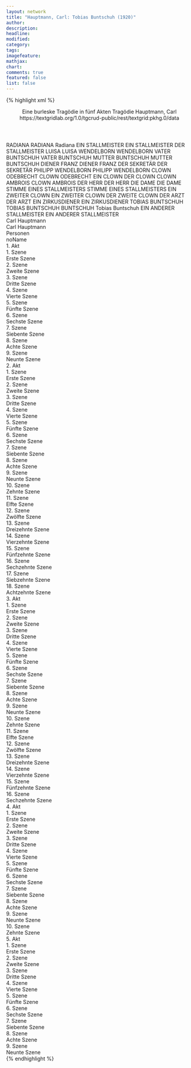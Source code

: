 ```yaml
---
layout: network
title: "Hauptmann, Carl: Tobias Buntschuh (1920)"
author:
description:
headline:
modified:
category:
tags:
imagefeature:
mathjax:
chart:
comments: true
featured: false
list: false
---
```

{% highlight xml %}
<?xml-model href="https://raw.githubusercontent.com/DLiNa/project/master/rules/lina.rnc"?><?xml-model href="https://raw.githubusercontent.com/DLiNa/project/master/rules/lina.sch"?>
<play xmlns="http://lina.digital">
  <header>
    <title>Tobias Buntschuh</title>
    <subtitle>Eine burleske Tragödie in fünf Akten</subtitle>
    <genretitle>Tragödie</genretitle>
    <author>Hauptmann, Carl</author>
    <date when="1920" type="print"/>
    <source>https://textgridlab.org/1.0/tgcrud-public/rest/textgrid:pkhg.0/data</source>
  </header>
  <personae>
    <character>
      <name>RADIANA</name>
      <alias xml:id="radiana">
        <name>RADIANA</name>
      </alias>
      <alias xml:id="radianas">
        <name>Radiana</name>
      </alias>
    </character>
    <character>
      <name>EIN STALLMEISTER</name>
      <alias xml:id="ein_stallmeister">
        <name>EIN STALLMEISTER</name>
      </alias>
      <alias xml:id="der_stallmeister">
        <name>DER STALLMEISTER</name>
      </alias>
    </character>
    <character>
      <name>LUISA</name>
      <alias xml:id="luisa">
        <name>LUISA</name>
      </alias>
    </character>
    <character>
      <name>WENDELBORN</name>
      <alias xml:id="wendelborn">
        <name>WENDELBORN</name>
      </alias>
    </character>
    <character>
      <name>VATER BUNTSCHUH</name>
      <alias xml:id="vater_buntschuh">
        <name>VATER BUNTSCHUH</name>
      </alias>
    </character>
    <character>
      <name>MUTTER BUNTSCHUH</name>
      <alias xml:id="mutter_buntschuh">
        <name>MUTTER BUNTSCHUH</name>
      </alias>
    </character>
    <character>
      <name>DIENER FRANZ</name>
      <alias xml:id="diener_franz">
        <name>DIENER FRANZ</name>
      </alias>
    </character>
    <character>
      <name>DER SEKRETÄR</name>
      <alias xml:id="der_sekretär">
        <name>DER SEKRETÄR</name>
      </alias>
    </character>
    <character>
      <name>PHILIPP WENDELBORN</name>
      <alias xml:id="philipp_wendelborn">
        <name>PHILIPP WENDELBORN</name>
      </alias>
    </character>
    <character>
      <name>CLOWN ODEBRECHT</name>
      <alias xml:id="clown_odebrecht">
        <name>CLOWN ODEBRECHT</name>
      </alias>
      <alias xml:id="ein_clown">
        <name>EIN CLOWN</name>
      </alias>
      <alias xml:id="der_clown">
        <name>DER CLOWN</name>
      </alias>
    </character>
    <character>
      <name>CLOWN AMBROIS</name>
      <alias xml:id="clown_ambrois">
        <name>CLOWN AMBROIS</name>
      </alias>
    </character>
    <character>
      <name>DER HERR</name>
      <alias xml:id="der_herr">
        <name>DER HERR</name>
      </alias>
    </character>
    <character>
      <name>DIE DAME</name>
      <alias xml:id="die_dame">
        <name>DIE DAME</name>
      </alias>
    </character>
    <character>
      <name>STIMME EINES STALLMEISTERS</name>
      <alias xml:id="stimme_eines_stallmeisters">
        <name>STIMME EINES STALLMEISTERS</name>
      </alias>
    </character>
    <character>
      <name>EIN ZWEITER CLOWN</name>
      <alias xml:id="ein_zweiter_clown">
        <name>EIN ZWEITER CLOWN</name>
      </alias>
      <alias xml:id="der_zweite_clown">
        <name>DER ZWEITE CLOWN</name>
      </alias>
    </character>
    <character>
      <name>DER ARZT</name>
      <alias xml:id="der_arzt">
        <name>DER ARZT</name>
      </alias>
    </character>
    <character>
      <name>EIN ZIRKUSDIENER</name>
      <alias xml:id="ein_zirkusdiener">
        <name>EIN ZIRKUSDIENER</name>
      </alias>
    </character>
    <character>
      <name>TOBIAS BUNTSCHUH</name>
      <alias xml:id="tobias_buntschuh">
        <name>TOBIAS BUNTSCHUH</name>
      </alias>
      <alias xml:id="buntschuh">
        <name>BUNTSCHUH</name>
      </alias>
      <alias xml:id="buntschuhs">
        <name>Tobias Buntschuh</name>
      </alias>
    </character>
    <character>
      <name>EIN ANDERER STALLMEISTER</name>
      <alias xml:id="ein_anderer_stallmeister">
        <name>EIN ANDERER STALLMEISTER</name>
      </alias>
    </character>
  </personae>
  <text>
    <div>
      <head>Carl Hauptmann</head>
    </div>
    <div>
      <head>Carl Hauptmann</head>
    </div>
    <div>
      <head>Personen</head>
      <div>
        <head>noName</head>
      </div>
    </div>
    <div>
      <head>1. Akt</head>
      <div>
        <head>1. Szene</head>
        <div>
          <head>Erste Szene</head>
          <sp who="#ein_clown">
            <amount n="1" unit="speech_acts"/>
            <amount n="64" unit="words"/>
            <amount n="390" unit="chars"/>
          </sp>
          <sp who="#radiana">
            <amount n="3" unit="speech_acts"/>
            <amount n="31" unit="words"/>
            <amount n="2" unit="lines"/>
            <amount n="196" unit="chars"/>
          </sp>
          <sp who="#der_clown">
            <amount n="2" unit="speech_acts"/>
            <amount n="76" unit="words"/>
            <amount n="1" unit="lines"/>
            <amount n="500" unit="chars"/>
          </sp>
        </div>
      </div>
      <div>
        <head>2. Szene</head>
        <div>
          <head>Zweite Szene</head>
          <sp who="#ein_stallmeister">
            <amount n="1" unit="speech_acts"/>
            <amount n="38" unit="words"/>
            <amount n="242" unit="chars"/>
          </sp>
          <sp who="#der_clown">
            <amount n="1" unit="speech_acts"/>
            <amount n="4" unit="words"/>
            <amount n="1" unit="lines"/>
            <amount n="31" unit="chars"/>
          </sp>
          <sp who="#der_stallmeister">
            <amount n="1" unit="speech_acts"/>
            <amount n="22" unit="words"/>
            <amount n="144" unit="chars"/>
          </sp>
        </div>
      </div>
      <div>
        <head>3. Szene</head>
        <div>
          <head>Dritte Szene</head>
          <sp who="#luisa">
            <amount n="3" unit="speech_acts"/>
            <amount n="52" unit="words"/>
            <amount n="1" unit="lines"/>
            <amount n="368" unit="chars"/>
          </sp>
          <sp who="#radiana">
            <amount n="2" unit="speech_acts"/>
            <amount n="31" unit="words"/>
            <amount n="1" unit="lines"/>
            <amount n="190" unit="chars"/>
          </sp>
        </div>
      </div>
      <div>
        <head>4. Szene</head>
        <div>
          <head>Vierte Szene</head>
          <sp who="#luisa">
            <amount n="1" unit="speech_acts"/>
            <amount n="84" unit="words"/>
            <amount n="523" unit="chars"/>
          </sp>
        </div>
      </div>
      <div>
        <head>5. Szene</head>
        <div>
          <head>Fünfte Szene</head>
          <sp who="#luisa">
            <amount n="3" unit="speech_acts"/>
            <amount n="10" unit="words"/>
            <amount n="2" unit="lines"/>
            <amount n="75" unit="chars"/>
          </sp>
          <sp who="#radiana">
            <amount n="3" unit="speech_acts"/>
            <amount n="13" unit="words"/>
            <amount n="1" unit="lines"/>
            <amount n="77" unit="chars"/>
          </sp>
          <sp who="#der_clown">
            <amount n="2" unit="speech_acts"/>
            <amount n="5" unit="words"/>
            <amount n="1" unit="lines"/>
            <amount n="41" unit="chars"/>
          </sp>
        </div>
      </div>
      <div>
        <head>6. Szene</head>
        <div>
          <head>Sechste Szene</head>
          <sp who="#der_clown">
            <amount n="9" unit="speech_acts"/>
            <amount n="310" unit="words"/>
            <amount n="5" unit="lines"/>
            <amount n="1926" unit="chars"/>
          </sp>
          <sp who="#luisa">
            <amount n="8" unit="speech_acts"/>
            <amount n="879" unit="words"/>
            <amount n="4" unit="lines"/>
            <amount n="5363" unit="chars"/>
          </sp>
        </div>
      </div>
      <div>
        <head>7. Szene</head>
        <div>
          <head>Siebente Szene</head>
          <sp who="#luisa">
            <amount n="13" unit="speech_acts"/>
            <amount n="273" unit="words"/>
            <amount n="6" unit="lines"/>
            <amount n="1697" unit="chars"/>
          </sp>
          <sp who="#wendelborn">
            <amount n="14" unit="speech_acts"/>
            <amount n="820" unit="words"/>
            <amount n="5" unit="lines"/>
            <amount n="5137" unit="chars"/>
          </sp>
          <sp who="#der_clown">
            <amount n="8" unit="speech_acts"/>
            <amount n="286" unit="words"/>
            <amount n="1" unit="lines"/>
            <amount n="1958" unit="chars"/>
          </sp>
        </div>
      </div>
      <div>
        <head>8. Szene</head>
        <div>
          <head>Achte Szene</head>
          <sp who="#der_clown">
            <amount n="6" unit="speech_acts"/>
            <amount n="84" unit="words"/>
            <amount n="4" unit="lines"/>
            <amount n="504" unit="chars"/>
          </sp>
          <sp who="#luisa">
            <amount n="6" unit="speech_acts"/>
            <amount n="113" unit="words"/>
            <amount n="4" unit="lines"/>
            <amount n="733" unit="chars"/>
          </sp>
        </div>
      </div>
      <div>
        <head>9. Szene</head>
        <div>
          <head>Neunte Szene</head>
          <sp who="#luisa">
            <amount n="6" unit="speech_acts"/>
            <amount n="159" unit="words"/>
            <amount n="2" unit="lines"/>
            <amount n="974" unit="chars"/>
          </sp>
          <sp who="#radiana">
            <amount n="5" unit="speech_acts"/>
            <amount n="84" unit="words"/>
            <amount n="2" unit="lines"/>
            <amount n="503" unit="chars"/>
          </sp>
        </div>
      </div>
    </div>
    <div>
      <head>2. Akt</head>
      <div>
        <head>1. Szene</head>
        <div>
          <head>Erste Szene</head>
          <sp who="#vater_buntschuh">
            <amount n="1" unit="speech_acts"/>
            <amount n="109" unit="words"/>
            <amount n="629" unit="chars"/>
          </sp>
        </div>
      </div>
      <div>
        <head>2. Szene</head>
        <div>
          <head>Zweite Szene</head>
          <sp who="#mutter_buntschuh">
            <amount n="1" unit="speech_acts"/>
            <amount n="37" unit="words"/>
            <amount n="215" unit="chars"/>
          </sp>
        </div>
      </div>
      <div>
        <head>3. Szene</head>
        <div>
          <head>Dritte Szene</head>
          <sp who="#diener_franz">
            <amount n="4" unit="speech_acts"/>
            <amount n="60" unit="words"/>
            <amount n="2" unit="lines"/>
            <amount n="326" unit="chars"/>
          </sp>
          <sp who="#mutter_buntschuh">
            <amount n="3" unit="speech_acts"/>
            <amount n="73" unit="words"/>
            <amount n="2" unit="lines"/>
            <amount n="404" unit="chars"/>
          </sp>
          <sp who="#vater_buntschuh">
            <amount n="1" unit="speech_acts"/>
            <amount n="90" unit="words"/>
            <amount n="542" unit="chars"/>
          </sp>
        </div>
      </div>
      <div>
        <head>4. Szene</head>
        <div>
          <head>Vierte Szene</head>
          <sp who="#diener_franz">
            <amount n="1" unit="speech_acts"/>
            <amount n="35" unit="words"/>
            <amount n="214" unit="chars"/>
          </sp>
        </div>
      </div>
      <div>
        <head>5. Szene</head>
        <div>
          <head>Fünfte Szene</head>
          <sp who="#der_sekretär">
            <amount n="1" unit="speech_acts"/>
            <amount n="26" unit="words"/>
            <amount n="140" unit="chars"/>
          </sp>
        </div>
      </div>
      <div>
        <head>6. Szene</head>
        <div>
          <head>Sechste Szene</head>
          <sp who="#philipp_wendelborn">
            <amount n="1" unit="speech_acts"/>
            <amount n="21" unit="words"/>
            <amount n="138" unit="chars"/>
          </sp>
          <sp who="#diener_franz">
            <amount n="1" unit="speech_acts"/>
            <amount n="8" unit="words"/>
            <amount n="1" unit="lines"/>
            <amount n="54" unit="chars"/>
          </sp>
          <sp who="#wendelborn">
            <amount n="1" unit="speech_acts"/>
            <amount n="166" unit="words"/>
            <amount n="1071" unit="chars"/>
          </sp>
          <sp who="#der_sekretär">
            <amount n="1" unit="speech_acts"/>
            <amount n="11" unit="words"/>
            <amount n="1" unit="lines"/>
            <amount n="71" unit="chars"/>
          </sp>
        </div>
      </div>
      <div>
        <head>7. Szene</head>
        <div>
          <head>Siebente Szene</head>
          <sp who="#wendelborn">
            <amount n="1" unit="speech_acts"/>
            <amount n="105" unit="words"/>
            <amount n="680" unit="chars"/>
          </sp>
        </div>
      </div>
      <div>
        <head>8. Szene</head>
        <div>
          <head>Achte Szene</head>
          <sp who="#der_sekretär">
            <amount n="3" unit="speech_acts"/>
            <amount n="55" unit="words"/>
            <amount n="1" unit="lines"/>
            <amount n="360" unit="chars"/>
          </sp>
          <sp who="#diener_franz">
            <amount n="2" unit="speech_acts"/>
            <amount n="41" unit="words"/>
            <amount n="1" unit="lines"/>
            <amount n="294" unit="chars"/>
          </sp>
        </div>
      </div>
      <div>
        <head>9. Szene</head>
        <div>
          <head>Neunte Szene</head>
        </div>
      </div>
      <div>
        <head>10. Szene</head>
        <div>
          <head>Zehnte Szene</head>
          <sp who="#buntschuhs">
            <amount n="1" unit="speech_acts"/>
            <amount n="58" unit="words"/>
            <amount n="1" unit="lines"/>
            <amount n="346" unit="chars"/>
          </sp>
        </div>
      </div>
      <div>
        <head>11. Szene</head>
        <div>
          <head>Elfte Szene</head>
          <sp who="#wendelborn">
            <amount n="14" unit="speech_acts"/>
            <amount n="559" unit="words"/>
            <amount n="4" unit="lines"/>
            <amount n="3390" unit="chars"/>
          </sp>
          <sp who="#buntschuh">
            <amount n="13" unit="speech_acts"/>
            <amount n="362" unit="words"/>
            <amount n="7" unit="lines"/>
            <amount n="2316" unit="chars"/>
          </sp>
        </div>
      </div>
      <div>
        <head>12. Szene</head>
        <div>
          <head>Zwölfte Szene</head>
          <sp who="#vater_buntschuh">
            <amount n="1" unit="speech_acts"/>
            <amount n="59" unit="words"/>
            <amount n="350" unit="chars"/>
          </sp>
          <sp who="#wendelborn">
            <amount n="1" unit="speech_acts"/>
            <amount n="16" unit="words"/>
            <amount n="108" unit="chars"/>
          </sp>
          <sp who="#buntschuh">
            <amount n="1" unit="speech_acts"/>
            <amount n="42" unit="words"/>
            <amount n="327" unit="chars"/>
          </sp>
        </div>
      </div>
      <div>
        <head>13. Szene</head>
        <div>
          <head>Dreizehnte Szene</head>
          <sp who="#diener_franz">
            <amount n="3" unit="speech_acts"/>
            <amount n="8" unit="words"/>
            <amount n="1" unit="lines"/>
            <amount n="62" unit="chars"/>
          </sp>
          <sp who="#buntschuh">
            <amount n="2" unit="speech_acts"/>
            <amount n="28" unit="words"/>
            <amount n="1" unit="lines"/>
            <amount n="202" unit="chars"/>
          </sp>
          <sp who="#vater_buntschuh">
            <amount n="1" unit="speech_acts"/>
            <amount n="37" unit="words"/>
            <amount n="260" unit="chars"/>
          </sp>
        </div>
      </div>
      <div>
        <head>14. Szene</head>
        <div>
          <head>Vierzehnte Szene</head>
          <sp who="#wendelborn">
            <amount n="6" unit="speech_acts"/>
            <amount n="220" unit="words"/>
            <amount n="2" unit="lines"/>
            <amount n="1442" unit="chars"/>
          </sp>
          <sp who="#buntschuh">
            <amount n="6" unit="speech_acts"/>
            <amount n="124" unit="words"/>
            <amount n="4" unit="lines"/>
            <amount n="743" unit="chars"/>
          </sp>
        </div>
      </div>
      <div>
        <head>15. Szene</head>
        <div>
          <head>Fünfzehnte Szene</head>
          <sp who="#wendelborn">
            <amount n="1" unit="speech_acts"/>
            <amount n="8" unit="words"/>
            <amount n="1" unit="lines"/>
            <amount n="59" unit="chars"/>
          </sp>
          <sp who="#buntschuh">
            <amount n="1" unit="speech_acts"/>
            <amount n="16" unit="words"/>
            <amount n="1" unit="lines"/>
            <amount n="97" unit="chars"/>
          </sp>
        </div>
      </div>
      <div>
        <head>16. Szene</head>
        <div>
          <head>Sechzehnte Szene</head>
          <sp who="#wendelborn">
            <amount n="1" unit="speech_acts"/>
            <amount n="46" unit="words"/>
            <amount n="295" unit="chars"/>
          </sp>
        </div>
      </div>
      <div>
        <head>17. Szene</head>
        <div>
          <head>Siebzehnte Szene</head>
          <sp who="#wendelborn">
            <amount n="12" unit="speech_acts"/>
            <amount n="312" unit="words"/>
            <amount n="4" unit="lines"/>
            <amount n="1860" unit="chars"/>
          </sp>
          <sp who="#radiana">
            <amount n="13" unit="speech_acts"/>
            <amount n="509" unit="words"/>
            <amount n="3" unit="lines"/>
            <amount n="3079" unit="chars"/>
          </sp>
          <sp who="#buntschuh">
            <amount n="3" unit="speech_acts"/>
            <amount n="17" unit="words"/>
            <amount n="2" unit="lines"/>
            <amount n="113" unit="chars"/>
          </sp>
          <sp who="#radianas">
            <amount n="1" unit="speech_acts"/>
            <amount n="7" unit="words"/>
            <amount n="1" unit="lines"/>
            <amount n="41" unit="chars"/>
          </sp>
        </div>
      </div>
      <div>
        <head>18. Szene</head>
        <div>
          <head>Achtzehnte Szene</head>
          <sp who="#buntschuh">
            <amount n="1" unit="speech_acts"/>
            <amount n="53" unit="words"/>
            <amount n="296" unit="chars"/>
          </sp>
        </div>
      </div>
    </div>
    <div>
      <head>3. Akt</head>
      <div>
        <head>1. Szene</head>
        <div>
          <head>Erste Szene</head>
        </div>
      </div>
      <div>
        <head>2. Szene</head>
        <div>
          <head>Zweite Szene</head>
        </div>
      </div>
      <div>
        <head>3. Szene</head>
        <div>
          <head>Dritte Szene</head>
          <sp who="#clown_odebrecht">
            <amount n="4" unit="speech_acts"/>
            <amount n="69" unit="words"/>
            <amount n="3" unit="lines"/>
            <amount n="460" unit="chars"/>
          </sp>
          <sp who="#clown_ambrois">
            <amount n="4" unit="speech_acts"/>
            <amount n="86" unit="words"/>
            <amount n="1" unit="lines"/>
            <amount n="535" unit="chars"/>
          </sp>
        </div>
      </div>
      <div>
        <head>4. Szene</head>
        <div>
          <head>Vierte Szene</head>
        </div>
      </div>
      <div>
        <head>5. Szene</head>
        <div>
          <head>Fünfte Szene</head>
          <sp who="#wendelborn">
            <amount n="9" unit="speech_acts"/>
            <amount n="117" unit="words"/>
            <amount n="7" unit="lines"/>
            <amount n="737" unit="chars"/>
          </sp>
          <sp who="#der_stallmeister">
            <amount n="8" unit="speech_acts"/>
            <amount n="322" unit="words"/>
            <amount n="4" unit="lines"/>
            <amount n="2094" unit="chars"/>
          </sp>
        </div>
      </div>
      <div>
        <head>6. Szene</head>
        <div>
          <head>Sechste Szene</head>
        </div>
      </div>
      <div>
        <head>7. Szene</head>
        <div>
          <head>Siebente Szene</head>
          <sp who="#luisa">
            <amount n="1" unit="speech_acts"/>
            <amount n="46" unit="words"/>
            <amount n="292" unit="chars"/>
          </sp>
        </div>
      </div>
      <div>
        <head>8. Szene</head>
        <div>
          <head>Achte Szene</head>
          <sp who="#clown_ambrois">
            <amount n="8" unit="speech_acts"/>
            <amount n="79" unit="words"/>
            <amount n="6" unit="lines"/>
            <amount n="539" unit="chars"/>
          </sp>
          <sp who="#clown_odebrecht">
            <amount n="7" unit="speech_acts"/>
            <amount n="119" unit="words"/>
            <amount n="4" unit="lines"/>
            <amount n="759" unit="chars"/>
          </sp>
          <sp who="#clown_odebrecht #clown_ambrois">
            <amount n="1" unit="speech_acts"/>
            <amount n="2" unit="words"/>
            <amount n="1" unit="lines"/>
            <amount n="33" unit="chars"/>
          </sp>
        </div>
      </div>
      <div>
        <head>9. Szene</head>
        <div>
          <head>Neunte Szene</head>
          <sp who="#der_herr">
            <amount n="3" unit="speech_acts"/>
            <amount n="96" unit="words"/>
            <amount n="578" unit="chars"/>
          </sp>
          <sp who="#der_stallmeister">
            <amount n="1" unit="speech_acts"/>
            <amount n="13" unit="words"/>
            <amount n="1" unit="lines"/>
            <amount n="82" unit="chars"/>
          </sp>
          <sp who="#die_dame">
            <amount n="1" unit="speech_acts"/>
            <amount n="12" unit="words"/>
            <amount n="1" unit="lines"/>
            <amount n="86" unit="chars"/>
          </sp>
        </div>
      </div>
      <div>
        <head>10. Szene</head>
        <div>
          <head>Zehnte Szene</head>
          <sp who="#stimme_eines_stallmeisters">
            <amount n="1" unit="speech_acts"/>
            <amount n="89" unit="words"/>
            <amount n="565" unit="chars"/>
          </sp>
        </div>
      </div>
      <div>
        <head>11. Szene</head>
        <div>
          <head>Elfte Szene</head>
          <sp who="#clown_odebrecht">
            <amount n="8" unit="speech_acts"/>
            <amount n="219" unit="words"/>
            <amount n="4" unit="lines"/>
            <amount n="1452" unit="chars"/>
          </sp>
          <sp who="#ein_zweiter_clown">
            <amount n="1" unit="speech_acts"/>
            <amount n="6" unit="words"/>
            <amount n="1" unit="lines"/>
            <amount n="38" unit="chars"/>
          </sp>
          <sp who="#der_zweite_clown">
            <amount n="7" unit="speech_acts"/>
            <amount n="144" unit="words"/>
            <amount n="5" unit="lines"/>
            <amount n="970" unit="chars"/>
          </sp>
        </div>
      </div>
      <div>
        <head>12. Szene</head>
        <div>
          <head>Zwölfte Szene</head>
          <sp who="#clown_ambrois">
            <amount n="4" unit="speech_acts"/>
            <amount n="73" unit="words"/>
            <amount n="2" unit="lines"/>
            <amount n="478" unit="chars"/>
          </sp>
          <sp who="#clown_odebrecht">
            <amount n="2" unit="speech_acts"/>
            <amount n="31" unit="words"/>
            <amount n="1" unit="lines"/>
            <amount n="216" unit="chars"/>
          </sp>
        </div>
      </div>
      <div>
        <head>13. Szene</head>
        <div>
          <head>Dreizehnte Szene</head>
          <sp who="#der_arzt">
            <amount n="1" unit="speech_acts"/>
            <amount n="20" unit="words"/>
            <amount n="112" unit="chars"/>
          </sp>
          <sp who="#luisa">
            <amount n="2" unit="speech_acts"/>
            <amount n="77" unit="words"/>
            <amount n="1" unit="lines"/>
            <amount n="470" unit="chars"/>
          </sp>
          <sp who="#clown_odebrecht">
            <amount n="2" unit="speech_acts"/>
            <amount n="10" unit="words"/>
            <amount n="2" unit="lines"/>
            <amount n="73" unit="chars"/>
          </sp>
        </div>
      </div>
      <div>
        <head>14. Szene</head>
        <div>
          <head>Vierzehnte Szene</head>
          <sp who="#clown_odebrecht">
            <amount n="3" unit="speech_acts"/>
            <amount n="27" unit="words"/>
            <amount n="1" unit="lines"/>
            <amount n="168" unit="chars"/>
          </sp>
          <sp who="#luisa">
            <amount n="6" unit="speech_acts"/>
            <amount n="159" unit="words"/>
            <amount n="2" unit="lines"/>
            <amount n="980" unit="chars"/>
          </sp>
          <sp who="#clown_ambrois">
            <amount n="1" unit="speech_acts"/>
            <amount n="30" unit="words"/>
            <amount n="220" unit="chars"/>
          </sp>
          <sp who="#radiana">
            <amount n="2" unit="speech_acts"/>
            <amount n="55" unit="words"/>
            <amount n="1" unit="lines"/>
            <amount n="330" unit="chars"/>
          </sp>
        </div>
      </div>
      <div>
        <head>15. Szene</head>
        <div>
          <head>Fünfzehnte Szene</head>
          <sp who="#wendelborn">
            <amount n="3" unit="speech_acts"/>
            <amount n="112" unit="words"/>
            <amount n="678" unit="chars"/>
          </sp>
          <sp who="#clown_odebrecht">
            <amount n="2" unit="speech_acts"/>
            <amount n="50" unit="words"/>
            <amount n="288" unit="chars"/>
          </sp>
          <sp who="#ein_zirkusdiener">
            <amount n="1" unit="speech_acts"/>
            <amount n="13" unit="words"/>
            <amount n="1" unit="lines"/>
            <amount n="85" unit="chars"/>
          </sp>
          <sp who="#der_stallmeister">
            <amount n="1" unit="speech_acts"/>
            <amount n="57" unit="words"/>
            <amount n="349" unit="chars"/>
          </sp>
        </div>
      </div>
      <div>
        <head>16. Szene</head>
        <div>
          <head>Sechzehnte Szene</head>
          <sp who="#tobias_buntschuh">
            <amount n="1" unit="speech_acts"/>
            <amount n="49" unit="words"/>
            <amount n="330" unit="chars"/>
          </sp>
          <sp who="#der_stallmeister">
            <amount n="1" unit="speech_acts"/>
            <amount n="5" unit="words"/>
            <amount n="1" unit="lines"/>
            <amount n="49" unit="chars"/>
          </sp>
          <sp who="#buntschuh">
            <amount n="6" unit="speech_acts"/>
            <amount n="158" unit="words"/>
            <amount n="19" unit="lines"/>
            <amount n="968" unit="chars"/>
          </sp>
          <sp who="#ein_anderer_stallmeister">
            <amount n="4" unit="speech_acts"/>
            <amount n="61" unit="words"/>
            <amount n="3" unit="lines"/>
            <amount n="406" unit="chars"/>
          </sp>
          <sp who="#clown_odebrecht">
            <amount n="2" unit="speech_acts"/>
            <amount n="39" unit="words"/>
            <amount n="266" unit="chars"/>
          </sp>
        </div>
      </div>
    </div>
    <div>
      <head>4. Akt</head>
      <div>
        <head>1. Szene</head>
        <div>
          <head>Erste Szene</head>
          <sp who="#mutter_buntschuh">
            <amount n="5" unit="speech_acts"/>
            <amount n="246" unit="words"/>
            <amount n="1" unit="lines"/>
            <amount n="1460" unit="chars"/>
          </sp>
          <sp who="#vater_buntschuh">
            <amount n="4" unit="speech_acts"/>
            <amount n="83" unit="words"/>
            <amount n="522" unit="chars"/>
          </sp>
        </div>
      </div>
      <div>
        <head>2. Szene</head>
        <div>
          <head>Zweite Szene</head>
          <sp who="#diener_franz">
            <amount n="2" unit="speech_acts"/>
            <amount n="69" unit="words"/>
            <amount n="419" unit="chars"/>
          </sp>
          <sp who="#mutter_buntschuh">
            <amount n="3" unit="speech_acts"/>
            <amount n="79" unit="words"/>
            <amount n="1" unit="lines"/>
            <amount n="452" unit="chars"/>
          </sp>
          <sp who="#vater_buntschuh">
            <amount n="1" unit="speech_acts"/>
            <amount n="46" unit="words"/>
            <amount n="329" unit="chars"/>
          </sp>
        </div>
      </div>
      <div>
        <head>3. Szene</head>
        <div>
          <head>Dritte Szene</head>
          <sp who="#mutter_buntschuh">
            <amount n="1" unit="speech_acts"/>
            <amount n="48" unit="words"/>
            <amount n="317" unit="chars"/>
          </sp>
        </div>
      </div>
      <div>
        <head>4. Szene</head>
        <div>
          <head>Vierte Szene</head>
          <sp who="#diener_franz">
            <amount n="1" unit="speech_acts"/>
            <amount n="77" unit="words"/>
            <amount n="455" unit="chars"/>
          </sp>
        </div>
      </div>
      <div>
        <head>5. Szene</head>
        <div>
          <head>Fünfte Szene</head>
          <sp who="#diener_franz">
            <amount n="1" unit="speech_acts"/>
            <amount n="31" unit="words"/>
            <amount n="208" unit="chars"/>
          </sp>
        </div>
      </div>
      <div>
        <head>6. Szene</head>
        <div>
          <head>Sechste Szene</head>
          <sp who="#diener_franz">
            <amount n="3" unit="speech_acts"/>
            <amount n="35" unit="words"/>
            <amount n="2" unit="lines"/>
            <amount n="218" unit="chars"/>
          </sp>
          <sp who="#mutter_buntschuh">
            <amount n="10" unit="speech_acts"/>
            <amount n="159" unit="words"/>
            <amount n="6" unit="lines"/>
            <amount n="971" unit="chars"/>
          </sp>
          <sp who="#buntschuh">
            <amount n="10" unit="speech_acts"/>
            <amount n="304" unit="words"/>
            <amount n="2" unit="lines"/>
            <amount n="1995" unit="chars"/>
          </sp>
        </div>
      </div>
      <div>
        <head>7. Szene</head>
        <div>
          <head>Siebente Szene</head>
          <sp who="#buntschuh">
            <amount n="9" unit="speech_acts"/>
            <amount n="331" unit="words"/>
            <amount n="2" unit="lines"/>
            <amount n="1997" unit="chars"/>
          </sp>
          <sp who="#mutter_buntschuh">
            <amount n="8" unit="speech_acts"/>
            <amount n="178" unit="words"/>
            <amount n="4" unit="lines"/>
            <amount n="1092" unit="chars"/>
          </sp>
        </div>
      </div>
      <div>
        <head>8. Szene</head>
        <div>
          <head>Achte Szene</head>
          <sp who="#buntschuh">
            <amount n="9" unit="speech_acts"/>
            <amount n="268" unit="words"/>
            <amount n="4" unit="lines"/>
            <amount n="1641" unit="chars"/>
          </sp>
          <sp who="#wendelborn">
            <amount n="6" unit="speech_acts"/>
            <amount n="284" unit="words"/>
            <amount n="1" unit="lines"/>
            <amount n="1727" unit="chars"/>
          </sp>
          <sp who="#mutter_buntschuh">
            <amount n="6" unit="speech_acts"/>
            <amount n="173" unit="words"/>
            <amount n="3" unit="lines"/>
            <amount n="1039" unit="chars"/>
          </sp>
        </div>
      </div>
      <div>
        <head>9. Szene</head>
        <div>
          <head>Neunte Szene</head>
          <sp who="#wendelborn">
            <amount n="11" unit="speech_acts"/>
            <amount n="781" unit="words"/>
            <amount n="3" unit="lines"/>
            <amount n="4796" unit="chars"/>
          </sp>
          <sp who="#buntschuh">
            <amount n="10" unit="speech_acts"/>
            <amount n="248" unit="words"/>
            <amount n="3" unit="lines"/>
            <amount n="1462" unit="chars"/>
          </sp>
        </div>
      </div>
      <div>
        <head>10. Szene</head>
        <div>
          <head>Zehnte Szene</head>
          <sp who="#mutter_buntschuh">
            <amount n="2" unit="speech_acts"/>
            <amount n="12" unit="words"/>
            <amount n="2" unit="lines"/>
            <amount n="84" unit="chars"/>
          </sp>
          <sp who="#wendelborn">
            <amount n="1" unit="speech_acts"/>
            <amount n="25" unit="words"/>
            <amount n="170" unit="chars"/>
          </sp>
        </div>
      </div>
    </div>
    <div>
      <head>5. Akt</head>
      <div>
        <head>1. Szene</head>
        <div>
          <head>Erste Szene</head>
          <sp who="#mutter_buntschuh">
            <amount n="16" unit="speech_acts"/>
            <amount n="529" unit="words"/>
            <amount n="4" unit="lines"/>
            <amount n="3147" unit="chars"/>
          </sp>
          <sp who="#radiana">
            <amount n="14" unit="speech_acts"/>
            <amount n="615" unit="words"/>
            <amount n="3" unit="lines"/>
            <amount n="3728" unit="chars"/>
          </sp>
        </div>
      </div>
      <div>
        <head>2. Szene</head>
        <div>
          <head>Zweite Szene</head>
          <sp who="#diener_franz">
            <amount n="2" unit="speech_acts"/>
            <amount n="13" unit="words"/>
            <amount n="2" unit="lines"/>
            <amount n="84" unit="chars"/>
          </sp>
          <sp who="#mutter_buntschuh">
            <amount n="1" unit="speech_acts"/>
            <amount n="10" unit="words"/>
            <amount n="1" unit="lines"/>
            <amount n="58" unit="chars"/>
          </sp>
        </div>
      </div>
      <div>
        <head>3. Szene</head>
        <div>
          <head>Dritte Szene</head>
          <sp who="#mutter_buntschuh">
            <amount n="1" unit="speech_acts"/>
            <amount n="11" unit="words"/>
            <amount n="1" unit="lines"/>
            <amount n="71" unit="chars"/>
          </sp>
        </div>
      </div>
      <div>
        <head>4. Szene</head>
        <div>
          <head>Vierte Szene</head>
          <sp who="#diener_franz">
            <amount n="3" unit="speech_acts"/>
            <amount n="45" unit="words"/>
            <amount n="2" unit="lines"/>
            <amount n="283" unit="chars"/>
          </sp>
          <sp who="#mutter_buntschuh">
            <amount n="3" unit="speech_acts"/>
            <amount n="82" unit="words"/>
            <amount n="484" unit="chars"/>
          </sp>
        </div>
      </div>
      <div>
        <head>5. Szene</head>
        <div>
          <head>Fünfte Szene</head>
          <sp who="#mutter_buntschuh">
            <amount n="6" unit="speech_acts"/>
            <amount n="202" unit="words"/>
            <amount n="2" unit="lines"/>
            <amount n="1203" unit="chars"/>
          </sp>
          <sp who="#radiana">
            <amount n="5" unit="speech_acts"/>
            <amount n="510" unit="words"/>
            <amount n="2948" unit="chars"/>
          </sp>
        </div>
      </div>
      <div>
        <head>6. Szene</head>
        <div>
          <head>Sechste Szene</head>
          <sp who="#buntschuh">
            <amount n="5" unit="speech_acts"/>
            <amount n="151" unit="words"/>
            <amount n="1" unit="lines"/>
            <amount n="941" unit="chars"/>
          </sp>
          <sp who="#radiana">
            <amount n="4" unit="speech_acts"/>
            <amount n="37" unit="words"/>
            <amount n="4" unit="lines"/>
            <amount n="249" unit="chars"/>
          </sp>
          <sp who="#mutter_buntschuh">
            <amount n="3" unit="speech_acts"/>
            <amount n="51" unit="words"/>
            <amount n="2" unit="lines"/>
            <amount n="318" unit="chars"/>
          </sp>
        </div>
      </div>
      <div>
        <head>7. Szene</head>
        <div>
          <head>Siebente Szene</head>
          <sp who="#radiana">
            <amount n="11" unit="speech_acts"/>
            <amount n="371" unit="words"/>
            <amount n="4" unit="lines"/>
            <amount n="2220" unit="chars"/>
          </sp>
          <sp who="#buntschuh">
            <amount n="10" unit="speech_acts"/>
            <amount n="210" unit="words"/>
            <amount n="7" unit="lines"/>
            <amount n="1370" unit="chars"/>
          </sp>
        </div>
      </div>
      <div>
        <head>8. Szene</head>
        <div>
          <head>Achte Szene</head>
          <sp who="#wendelborn">
            <amount n="2" unit="speech_acts"/>
            <amount n="179" unit="words"/>
            <amount n="1136" unit="chars"/>
          </sp>
          <sp who="#radiana">
            <amount n="1" unit="speech_acts"/>
            <amount n="12" unit="words"/>
            <amount n="1" unit="lines"/>
            <amount n="77" unit="chars"/>
          </sp>
        </div>
      </div>
      <div>
        <head>9. Szene</head>
        <div>
          <head>Neunte Szene</head>
          <sp who="#buntschuh">
            <amount n="6" unit="speech_acts"/>
            <amount n="110" unit="words"/>
            <amount n="4" unit="lines"/>
            <amount n="705" unit="chars"/>
          </sp>
          <sp who="#mutter_buntschuh">
            <amount n="1" unit="speech_acts"/>
            <amount n="41" unit="words"/>
            <amount n="250" unit="chars"/>
          </sp>
          <sp who="#wendelborn">
            <amount n="6" unit="speech_acts"/>
            <amount n="220" unit="words"/>
            <amount n="6" unit="lines"/>
            <amount n="1359" unit="chars"/>
          </sp>
        </div>
      </div>
    </div>
  </text>
</play>
{% endhighlight %}